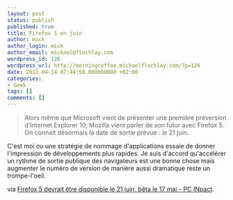 ```yaml
---
layout: post
status: publish
published: true
title: Firefox 5 en juin
author: mick
author_login: mick
author_email: mickael@flochlay.com
wordpress_id: 126
wordpress_url: http://morningcoffee.mickaelflochlay.com/?p=126
date: 2011-04-14 07:44:58.000000000 +02:00
categories:
- Geek
tags: []
comments: []
---
```

<blockquote>Alors même que Microsoft vient de présenter une première préversion d’Internet Explorer 10, Mozilla vient parler de son futur avec Firefox 5. On connaît désormais la date de sortie prévue : le 21 juin.</blockquote>
C'est moi ou une stratégie de nommage d'applications essaie de donner l'impression de développements plus rapides. Je suis d'accord qu'accélérer un rythme de sortie publique des navigateurs est une bonne chose mais augmenter le numéro de version de manière aussi dramatique reste un trompe-l'oeil.

via <a href="http://www.pcinpact.com/actu/news/63050-mozilla-firefox-5-21-juin-beta-previsions.htm">Firefox 5 devrait être disponible le 21 juin, bêta le 17 mai - PC INpact</a>.
